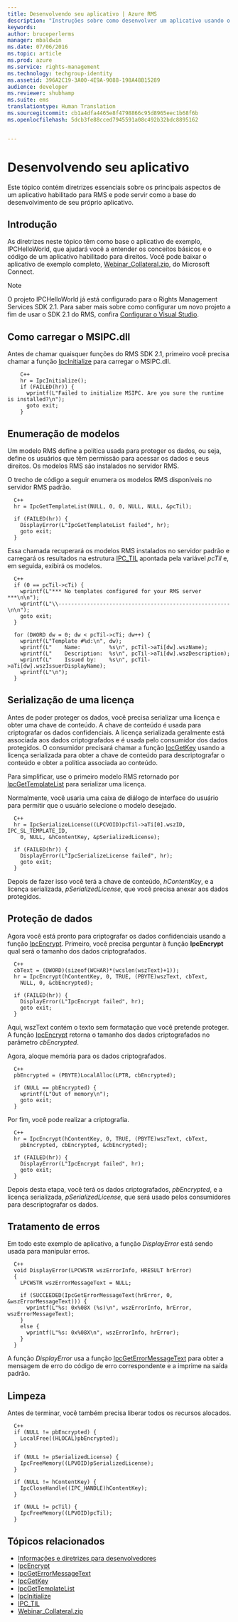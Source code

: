 ```yaml
---
title: Desenvolvendo seu aplicativo | Azure RMS
description: "Instruções sobre como desenvolver um aplicativo usando o RMS SDK 2.1."
keywords: 
author: bruceperlerms
manager: mbaldwin
ms.date: 07/06/2016
ms.topic: article
ms.prod: azure
ms.service: rights-management
ms.technology: techgroup-identity
ms.assetid: 396A2C19-3A00-4E9A-9088-198A48B15289
audience: developer
ms.reviewer: shubhamp
ms.suite: ems
translationtype: Human Translation
ms.sourcegitcommit: cb1a4dfa4465e8f4798866c95d8965eec1b68f6b
ms.openlocfilehash: 5dcb3fe88cced7945591a08c492b32bdc8895162


---
```


# Desenvolvendo seu aplicativo

Este tópico contém diretrizes essenciais sobre os principais aspectos de um aplicativo habilitado para RMS e pode servir como a base do desenvolvimento de seu próprio aplicativo.

## Introdução

As diretrizes neste tópico têm como base o aplicativo de exemplo, IPCHelloWorld, que ajudará você a entender os conceitos básicos e o código de um aplicativo habilitado para direitos. Você pode baixar o aplicativo de exemplo completo, [Webinar\_Collateral.zip](https://connect.microsoft.com/site1170/Downloads/DownloadDetails.aspx?DownloadID=42440), do Microsoft Connect.

> [!Note] 
> O projeto IPCHelloWorld já está configurado para o Rights Management Services SDK 2.1. Para saber mais sobre como configurar um novo projeto a fim de usar o SDK 2.1 do RMS, confira [Configurar o Visual Studio](how-to-configure-a-visual-studio-project-to-use-the-ad-rms-sdk-2-0.md).

## Como carregar o MSIPC.dll

Antes de chamar quaisquer funções do RMS SDK 2.1, primeiro você precisa chamar a função [IpcInitialize](/rights-management/sdk/2.1/api/win/functions#msipc_ipcinitialize) para carregar o MSIPC.dll.

        C++
        hr = IpcInitialize();
        if (FAILED(hr)) {
          wprintf(L"Failed to initialize MSIPC. Are you sure the runtime is installed?\n");
          goto exit;
        }

## Enumeração de modelos

Um modelo RMS define a política usada para proteger os dados, ou seja, define os usuários que têm permissão para acessar os dados e seus direitos. Os modelos RMS são instalados no servidor RMS.

O trecho de código a seguir enumera os modelos RMS disponíveis no servidor RMS padrão.

      C++
      hr = IpcGetTemplateList(NULL, 0, 0, NULL, NULL, &pcTil);

      if (FAILED(hr)) {
        DisplayError(L"IpcGetTemplateList failed", hr);
        goto exit;
      }

Essa chamada recuperará os modelos RMS instalados no servidor padrão e carregará os resultados na estrutura [IPC\_TIL](/rights-management/sdk/2.1/api/win/functions#msipc_ipctil) apontada pela variável *pcTil* e, em seguida, exibirá os modelos.

      C++
      if (0 == pcTil->cTi) {
        wprintf(L"*** No templates configured for your RMS server ***\n\n");
        wprintf(L"\\------------------------------------------------------\n\n");
        goto exit;
      }

      for (DWORD dw = 0; dw < pcTil->cTi; dw++) {
        wprintf(L"Template #%d:\n", dw);
        wprintf(L"    Name:         %s\n", pcTil->aTi[dw].wszName);
        wprintf(L"    Description:  %s\n", pcTil->aTi[dw].wszDescription);
        wprintf(L"    Issued by:    %s\n", pcTil->aTi[dw].wszIssuerDisplayName);
        wprintf(L"\n");
      }

## Serialização de uma licença

Antes de poder proteger os dados, você precisa serializar uma licença e obter uma chave de conteúdo. A chave de conteúdo é usada para criptografar os dados confidenciais. A licença serializada geralmente está associada aos dados criptografados e é usada pelo consumidor dos dados protegidos. O consumidor precisará chamar a função [IpcGetKey](/rights-management/sdk/2.1/api/win/functions#msipc_ipcgetkey) usando a licença serializada para obter a chave de conteúdo para descriptografar o conteúdo e obter a política associada ao conteúdo.

Para simplificar, use o primeiro modelo RMS retornado por [IpcGetTemplateList](/rights-management/sdk/2.1/api/win/functions#msipc_ipcgettemplatelist) para serializar uma licença.

Normalmente, você usaria uma caixa de diálogo de interface do usuário para permitir que o usuário selecione o modelo desejado.

      C++
      hr = IpcSerializeLicense((LPCVOID)pcTil->aTi[0].wszID, IPC_SL_TEMPLATE_ID,
        0, NULL, &hContentKey, &pSerializedLicense);

      if (FAILED(hr)) {
        DisplayError(L"IpcSerializeLicense failed", hr);
        goto exit;
      }

Depois de fazer isso você terá a chave de conteúdo, *hContentKey*, e a licença serializada, *pSerializedLicense*, que você precisa anexar aos dados protegidos.


## Proteção de dados

Agora você está pronto para criptografar os dados confidenciais usando a função [IpcEncrypt](/rights-management/sdk/2.1/api/win/functions#msipc_ipcencrypt). Primeiro, você precisa perguntar à função **IpcEncrypt** qual será o tamanho dos dados criptografados.

      C++
      cbText = (DWORD)(sizeof(WCHAR)*(wcslen(wszText)+1));
      hr = IpcEncrypt(hContentKey, 0, TRUE, (PBYTE)wszText, cbText,
        NULL, 0, &cbEncrypted);

      if (FAILED(hr)) {
        DisplayError(L"IpcEncrypt failed", hr);
        goto exit;
      }

Aqui, wszText contém o texto sem formatação que você pretende proteger. A função [IpcEncrypt](/rights-management/sdk/2.1/api/win/functions#msipc_ipcencrypt) retorna o tamanho dos dados criptografados no parâmetro *cbEncrypted*.

Agora, aloque memória para os dados criptografados.

      C++
      pbEncrypted = (PBYTE)LocalAlloc(LPTR, cbEncrypted);

      if (NULL == pbEncrypted) {
        wprintf(L"Out of memory\n");
        goto exit;
      }

Por fim, você pode realizar a criptografia.

      C++
      hr = IpcEncrypt(hContentKey, 0, TRUE, (PBYTE)wszText, cbText,
        pbEncrypted, cbEncrypted, &cbEncrypted);

      if (FAILED(hr)) {
        DisplayError(L"IpcEncrypt failed", hr);
        goto exit;
      }

Depois desta etapa, você terá os dados criptografados, *pbEncrypted*, e a licença serializada, *pSerializedLicense*, que será usado pelos consumidores para descriptografar os dados.

## Tratamento de erros

Em todo este exemplo de aplicativo, a função *DisplayError* está sendo usada para manipular erros.

      C++
      void DisplayError(LPCWSTR wszErrorInfo, HRESULT hrError)
      {
        LPCWSTR wszErrorMessageText = NULL;

        if (SUCCEEDED(IpcGetErrorMessageText(hrError, 0, &wszErrorMessageText))) {
          wprintf(L"%s: 0x%08X (%s)\n", wszErrorInfo, hrError, wszErrorMessageText);
        }
        else {
          wprintf(L"%s: 0x%08X\n", wszErrorInfo, hrError);
        }
      }

A função *DisplayError* usa a função [IpcGetErrorMessageText](/rights-management/sdk/2.1/api/win/functions#msipc_ipcgeterrormessagetext) para obter a mensagem de erro do código de erro correspondente e a imprime na saída padrão.

## Limpeza

Antes de terminar, você também precisa liberar todos os recursos alocados.

      C++
      if (NULL != pbEncrypted) {
        LocalFree((HLOCAL)pbEncrypted);
      }

      if (NULL != pSerializedLicense) {
        IpcFreeMemory((LPVOID)pSerializedLicense);
      }

      if (NULL != hContentKey) {
        IpcCloseHandle((IPC_HANDLE)hContentKey);
      }

      if (NULL != pcTil) {
        IpcFreeMemory((LPVOID)pcTil);
      }

## Tópicos relacionados

- [Informações e diretrizes para desenvolvedores](developer-notes.md)
- [IpcEncrypt](/rights-management/sdk/2.1/api/win/functions#msipc_ipcencrypt)
- [IpcGetErrorMessageText](/rights-management/sdk/2.1/api/win/functions#msipc_ipcgeterrormessagetext)
- [IpcGetKey](/rights-management/sdk/2.1/api/win/functions#msipc_ipcgetkey)
- [IpcGetTemplateList](/rights-management/sdk/2.1/api/win/functions#msipc_ipcgettemplatelist)
- [IpcInitialize](/rights-management/sdk/2.1/api/win/functions#msipc_ipcinitialize)
- [IPC_TIL](/rights-management/sdk/2.1/api/win/functions#msipc_ipctil)
- [Webinar_Collateral.zip](https://connect.microsoft.com/site1170/Downloads/DownloadDetails.aspx?DownloadID=42440)



<!--HONumber=Jul16_HO1-->


